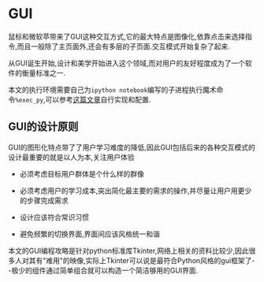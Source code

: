 # GUI

鼠标和微软苹带来了GUI这种交互方式,它的最大特点是图像化,依靠点击来选择指令,而且一般除了主页面外,还会有多层的子页面.交互模式开始复杂了起来.


从GUI诞生开始,设计和美学开始进入这个领域,而对用户的友好程度成为了一个软件的衡量标准之一.

本文的执行环境需要自己为`ipython notebook`编写的子进程执行魔术命令`%exec_py`,可以参考[这篇文章](http://blog.hszofficial.site/TutorialForJupyter/ipython%E4%B8%8E%E9%AD%94%E6%B3%95%E5%91%BD%E4%BB%A4/ipython%E4%B8%8E%E9%AD%94%E6%B3%95%E5%91%BD%E4%BB%A4.html)自行实现和配置.

## GUI的设计原则

GUI的图形化特点带了了用户学习难度的降低,因此GUI包括后来的各种交互模式的设计最重要的就是以人为本,关注用户体验

+ 必须考虑目标用户群体是个什么样的群像

+ 必须考虑用户的学习成本,突出简化最主要的需求的操作,并尽量让用户用更少的步骤完成需求

+ 设计应该符合常识习惯

+ 避免频繁的切换界面,界面间应该风格统一和谐


本文的GUI编程攻略是针对python标准库Tkinter,网络上相关的资料比较少,因此很多人对其有"难用"的映像,实际上Tkinter可以说是最符合Python风格的gui框架了--极少的组件通过简单组合就可以构造一个简洁够用的GUI界面.